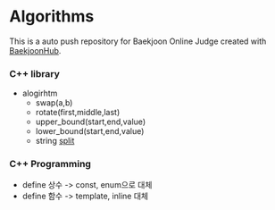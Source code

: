 # Algorithms
This is a auto push repository for Baekjoon Online Judge created with [BaekjoonHub](https://github.com/BaekjoonHub/BaekjoonHub).

### C++ library
- alogirhtm
  - swap(a,b)
  - rotate(first,middle,last)
  - upper_bound(start,end,value)
  - lower_bound(start,end,value)
  - string [split](https://learn.microsoft.com/ko-kr/cpp/standard-library/string-functions?view=msvc-170)

### C++ Programming
- define 상수 -> const, enum으로 대체
- define 함수 -> template, inline 대체

